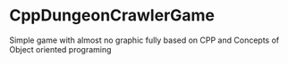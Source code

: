 # CppDungeonCrawlerGame
Simple game with almost no graphic fully based on CPP and Concepts of Object oriented programing
